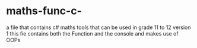 # maths-func-c-
a file that contains c# maths tools that can be used in grade 11 to 12 version 1 this fie contains both the Function and the console and makes use of OOPs
